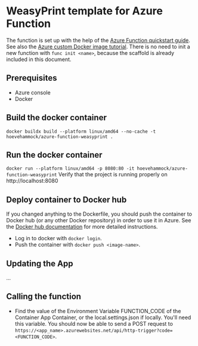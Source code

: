 # WeasyPrint template for Azure Function
The function is set up with the help of the [Azure Function quickstart guide](https://docs.microsoft.com/en-us/azure/azure-functions/functions-create-first-azure-function-azure-cli).
See also the [Azure custom Docker image tutorial](https://docs.microsoft.com/en-us/azure/app-service/containers/tutorial-custom-docker-image).
There is no need to init a new function with `func init <name>`, because the scaffold is already included in this document.

## Prerequisites
* Azure console
* Docker

## Build the docker container
`docker buildx build --platform linux/amd64 --no-cache -t hoevehammock/azure-function-weasyprint .`

## Run the docker container
`docker run --platform linux/amd64 -p 8080:80 -it hoevehammock/azure-function-weasyprint`
Verify that the project is running properly on http://localhost:8080

## Deploy container to Docker hub

If you changed anything to the Dockerfile, you should push the container to Docker hub (or any other Docker repository) in order to use it in Azure.
See the [Docker hub documentation](https://docs.docker.com/docker-hub/repos/) for more detailed instructions.

* Log in to docker with `docker login`.
* Push the container with `docker push <image-name>`.

## Updating the App

...

## Calling the function

* Find the value of the Environment Variable FUNCTION_CODE of the Container App Container, or the local.settings.json if locally. You'll need this variable.
You should now be able to send a POST request to `https://<app_name>.azurewebsites.net/api/http-trigger?code=<FUNCTION_CODE>`.
